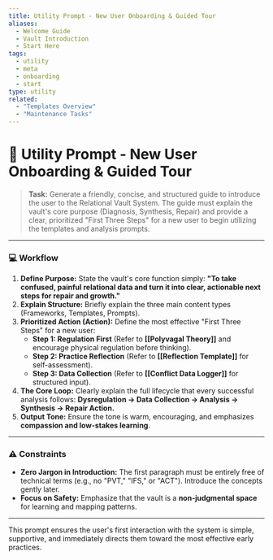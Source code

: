 ```yaml
---
title: Utility Prompt - New User Onboarding & Guided Tour
aliases:
  - Welcome Guide
  - Vault Introduction
  - Start Here
tags:
  - utility
  - meta
  - onboarding
  - start
type: utility
related:
  - "Templates Overview"
  - "Maintenance Tasks"
---
```


<!-- @format -->

# 👋 Utility Prompt - New User Onboarding & Guided Tour

> **Task:** Generate a friendly, concise, and structured guide to introduce the user to the Relational Vault System. The guide must explain the vault's core purpose (Diagnosis, Synthesis, Repair) and provide a clear, prioritized "First Three Steps" for a new user to begin utilizing the templates and analysis prompts.

---

### 💻 Workflow

1.  **Define Purpose:** State the vault's core function simply: **"To take confused, painful relational data and turn it into clear, actionable next steps for repair and growth."**
2.  **Explain Structure:** Briefly explain the three main content types (Frameworks, Templates, Prompts).
3.  **Prioritized Action (Action):** Define the most effective "First Three Steps" for a new user:
    - **Step 1: Regulation First** (Refer to **[[Polyvagal Theory]]** and encourage physical regulation before thinking).
    - **Step 2: Practice Reflection** (Refer to **[[Reflection Template]]** for self-assessment).
    - **Step 3: Data Collection** (Refer to **[[Conflict Data Logger]]** for structured input).
4.  **The Core Loop:** Clearly explain the full lifecycle that every successful analysis follows: **Dysregulation -> Data Collection -> Analysis -> Synthesis -> Repair Action.**
5.  **Output Tone:** Ensure the tone is warm, encouraging, and emphasizes **compassion and low-stakes learning**.

---

### ⚠️ Constraints

- **Zero Jargon in Introduction:** The first paragraph must be entirely free of technical terms (e.g., no "PVT," "IFS," or "ACT"). Introduce the concepts gently later.
- **Focus on Safety:** Emphasize that the vault is a **non-judgmental space** for learning and mapping patterns.

---

This prompt ensures the user's first interaction with the system is simple, supportive, and immediately directs them toward the most effective early practices.
